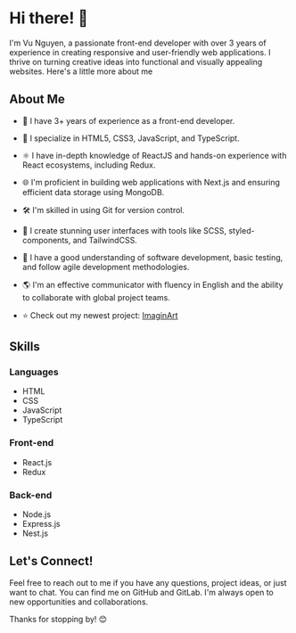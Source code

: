 # Hi there! 👋

I'm Vu Nguyen, a passionate front-end developer with over 3 years of experience in creating responsive and user-friendly web applications. I thrive on turning creative ideas into functional and visually appealing websites. Here's a little more about me

## About Me

- 💼 I have 3+ years of experience as a front-end developer.
- 🚀 I specialize in HTML5, CSS3, JavaScript, and TypeScript.
- ⚛️ I have in-depth knowledge of ReactJS and hands-on experience with React ecosystems, including Redux.
- 🌐 I'm proficient in building web applications with Next.js and ensuring efficient data storage using MongoDB.
- 🛠️ I'm skilled in using Git for version control.
- 🎨 I create stunning user interfaces with tools like SCSS, styled-components, and TailwindCSS.
- 🧪 I have a good understanding of software development, basic testing, and follow agile development methodologies.
- 🌎 I'm an effective communicator with fluency in English and the ability to collaborate with global project teams.

- ⭐ Check out my newest project: [ImaginArt](https://imaginart.vercel.app)

## Skills

### Languages

- HTML
- CSS
- JavaScript
- TypeScript

### Front-end

- React.js
- Redux

### Back-end

- Node.js
- Express.js
- Nest.js


## Let's Connect!

Feel free to reach out to me if you have any questions, project ideas, or just want to chat. You can find me on GitHub and GitLab. I'm always open to new opportunities and collaborations.

Thanks for stopping by! 😊
